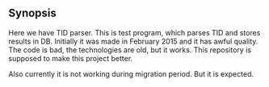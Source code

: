 ## Synopsis

Here we have TID parser. This is test program, which parses TID and stores results in DB. Initially it was made in February 2015 and it has awful quality. The code is bad, the technologies are old, but it works. This repository is supposed to make this project better.

Also currently it is not working during migration period. But it is expected.
